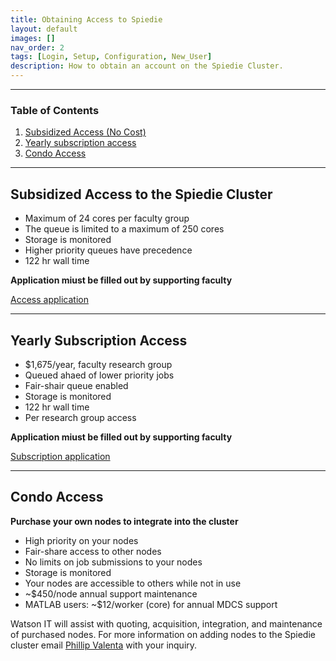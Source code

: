 ```yaml
---
title: Obtaining Access to Spiedie
layout: default
images: []
nav_order: 2
tags: [Login, Setup, Configuration, New_User]
description: How to obtain an account on the Spiedie Cluster.
---
```


***


### Table of Contents  

 1. [Subsidized Access (No Cost)](#subsidized)
 2. [Yearly subscription access](#yearly)  
 3. [Condo Access](#condo)

***

## <a name="subsidized"></a>Subsidized Access to the Spiedie Cluster


* Maximum of 24 cores per faculty group
* The queue is limited to a maximum of 250 cores
* Storage is monitored
* Higher priority queues have precedence
* 122 hr wall time

**Application miust be filled out by supporting faculty**

<a href="https://docs.google.com/a/binghamton.edu/forms/d/e/1FAIpQLSe3VQGT37cE1wC1IHz9sQDasEgna2JYqpjLTCFUSOAu5SlCUQ/viewform?usp=sf_link" target="_blank">Access application</a>

***

## <a name="yearly"></a> Yearly Subscription Access

* $1,675/year, faculty research group
* Queued ahaed of lower priority jobs
* Fair-shair queue enabled
* Storage is monitored
* 122 hr wall time
* Per research group access

**Application miust be filled out by supporting faculty**

<a href="https://goo.gl/forms/EKbW3DUSoasTuphu1" target="_blank" >Subscription application</a>

***

## <a name="condo"> </a> Condo Access

**Purchase your own nodes to integrate into the cluster**

* High priority on your nodes
* Fair-share access to other nodes
* No limits on job submissions to your nodes
* Storage is monitored
* Your nodes are accessible to others while not in use
* ~$450/node annual support maintenance
* MATLAB users: ~$12/worker (core) for annual MDCS support

Watson IT will assist with quoting, acquisition, integration, and maintenance of purchased nodes.
For more information on adding nodes to the Spiedie cluster email <a href="mailto:pvalenta@binghamton.edu">Phillip Valenta</a> with your inquiry.


